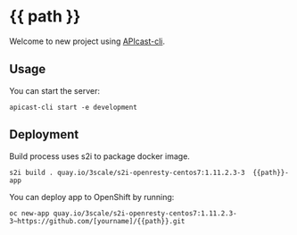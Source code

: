# {{ path }}

Welcome to new project using [APIcast-cli](https://github.com/3scale/apicast-cli).

## Usage

You can start the server:

```shell
apicast-cli start -e development
```

## Deployment

Build process uses s2i to package docker image.

```shell
s2i build . quay.io/3scale/s2i-openresty-centos7:1.11.2.3-3  {{path}}-app
```

You can deploy app to OpenShift by running:

```shell
oc new-app quay.io/3scale/s2i-openresty-centos7:1.11.2.3-3~https://github.com/[yourname]/{{path}}.git
```

